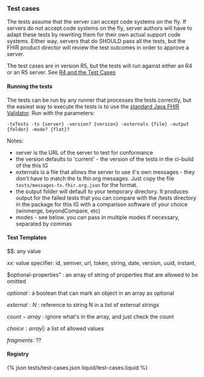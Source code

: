 ### Test cases 

The tests assume that the server can accept code systems on the fly.
If servers do not accept code systems on the fly, server authors will have to 
adapt these tests by rewriting them for their own actual support code systems. 
Either way, servers that do SHOULD pass all the tests, but the FHIR product director 
will review the test outcomes in order to approve a server. 

The test cases are in version R5, but the tests will run against either an R4 or an R5 server. 
See [R4 and the Test Cases](r4.html)

#### Running the tests 

The tests can be run by any runner that processes the tests correctly, but the  easiest way to 
execute the tests is to use the [standard Java FHIR Validator](https://github.com/hapifhir/org.hl7.fhir.core/releases).
Run with the parameters:

````
-txTests -tx {server} -version? {version} -externals {file} -output {folder} -mode? {flat}?
````

Notes:
* server is the URL of the server to test for conformance 
* the version defaults to 'current' - the version of the tests in the ci-build of the this IG
* externals is a file that allows the server to use it's own messages - they don't have to match the tx.fhir.org messages. Just copy the file `tests/messages-tx.fhir.org.json` for the format.
* the output folder will default to your temporary directory. It produces output for the failed tests that you can compare with the /tests directory in the package for this IG with a comparison software of your choice (winmerge, beyondCompare, etc)
* modes - see below. you can pass in multiple modes if necessary, separated by commas 

#### Test Templates 

$$: any value

$xx$: value specifier: id, semver, url, token, string, date, version, uuid, instant, 

$optional-properties" : an array of string of properties that are allowed to be omitted

$optional$ : a boolean that can mark an object in an array as optional

$external:N$ : reference to string N in a list of external strings 

$count-array$ : ignore what's in the array, and just check the count 

$choice: array|$: a list of allowed values 

$fragments$: ??

#### Registry

{% json tests/test-cases.json liquid/test-cases.liquid %}